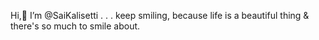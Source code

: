  Hi,👋
 I’m @SaiKalisetti
.
.
.
  keep smiling, 
  because life is a beautiful thing
  & there's so much to smile about.
 



<!---
SaiKalisetti1/SaiKalisetti1 is a ✨ special ✨ repository because its `README.md` (this file) appears on your GitHub profile.
You can click the Preview link to take a look at your changes.
--->

